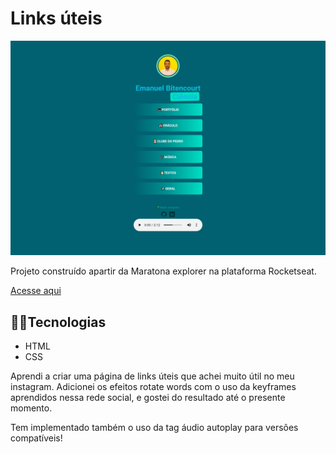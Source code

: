# Links úteis

![previel](./.github/readme.png)

Projeto construído apartir da Maratona explorer na plataforma Rocketseat.

[Acesse aqui](https://emanuel433.github.io/links-uteis/)

## 👨‍🚀Tecnologias

- HTML
- CSS

Aprendi a criar uma página de links úteis que achei muito útil no meu instagram. Adicionei os efeitos rotate words com o uso da keyframes aprendidos nessa rede social, e gostei do resultado até o presente momento.

Tem implementado também o uso da tag áudio autoplay para versões compatíveis!
